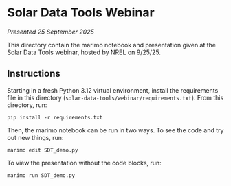 # Solar Data Tools Webinar

*Presented 25 September 2025*

This directory contain the marimo notebook and presentation given at the Solar Data Tools webinar, hosted by NREL on 9/25/25.

## Instructions

Starting in a fresh Python 3.12 virtual environment, install the requirements file in this directory (`solar-data-tools/webinar/requirements.txt`). From this directory, run:

```
pip install -r requirements.txt
```

Then, the marimo notebook can be run in two ways. To see the code and try out new things, run:

```
marimo edit SDT_demo.py
```

To view the presentation without the code blocks, run:


```
marimo run SDT_demo.py
```



